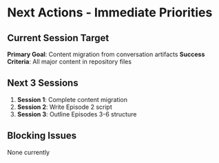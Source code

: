 # Next Actions - Immediate Priorities

## Current Session Target
**Primary Goal**: Content migration from conversation artifacts
**Success Criteria**: All major content in repository files

## Next 3 Sessions
1. **Session 1**: Complete content migration
2. **Session 2**: Write Episode 2 script
3. **Session 3**: Outline Episodes 3-6 structure

## Blocking Issues
None currently